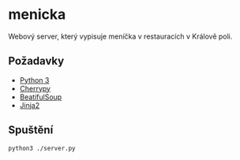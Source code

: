 # menicka

Webový server, který vypisuje meníčka v restauracích v Králově poli.

## Požadavky
* [Python 3](https://www.python.org/)
* [Cherrypy](http://www.cherrypy.org/)
* [BeatifulSoup](https://www.crummy.com/software/BeautifulSoup/)
* [Jinja2](http://jinja.pocoo.org/docs/dev/)

## Spuštění
```bash
python3 ./server.py
```
